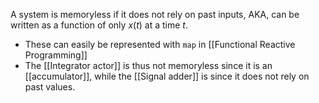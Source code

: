 A system is memoryless if it does not rely on past inputs, AKA, can be written as a function of only $x(t)$ at a time $t$.
* These can easily be represented with `map` in [[Functional Reactive Programming]]
* The [[Integrator actor]] is thus not memoryless since it is an [[accumulator]], while the [[Signal adder]] is since it does not rely on past values.